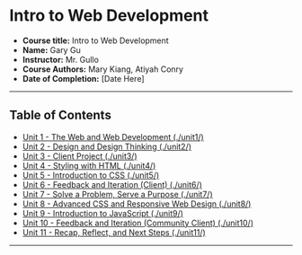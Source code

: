 # Intro to Web Development

- **Course title:** Intro to Web Development
- **Name:** Gary Gu
- **Instructor:** Mr. Gullo
- **Course Authors:** Mary Kiang, Atiyah Conry
- **Date of Completion:** [Date Here]

---

## Table of Contents

- [Unit 1 - The Web and Web Development (./unit1/)](#unit1)
- [Unit 2 - Design and Design Thinking (./unit2/)](#unit2)
- [Unit 3 - Client Project (./unit3/)](#unit3)
- [Unit 4 - Styling with HTML (./unit4/)](#unit4)
- [Unit 5 - Introduction to CSS (./unit5/)](#unit5)
- [Unit 6 - Feedback and Iteration (Client) (./unit6/)](#unit6)
- [Unit 7 - Solve a Problem, Serve a Purpose (./unit7/)](#unit7)
- [Unit 8 - Advanced CSS and Responsive Web Design (./unit8/)](#unit8)
- [Unit 9 - Introduction to JavaScript (./unit9/)](#unit9)
- [Unit 10 - Feedback and Iteration (Community Client) (./unit10/)](#unit10)
- [Unit 11 - Recap, Reflect, and Next Steps (./unit11/)](#unit11)

---
